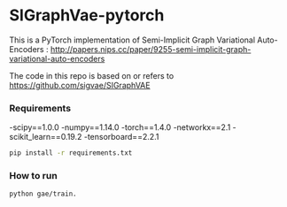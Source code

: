 # SIGraphVae-pytorch

This is a PyTorch implementation of Semi-Implicit Graph Variational Auto-Encoders :
http://papers.nips.cc/paper/9255-semi-implicit-graph-variational-auto-encoders

The code in this repo is based on or refers to https://github.com/sigvae/SIGraphVAE
### Requirements
-scipy==1.0.0
-numpy==1.14.0
-torch==1.4.0
-networkx==2.1
-scikit_learn==0.19.2
-tensorboard==2.2.1

```bash
pip install -r requirements.txt
```
### How to run
```bashb
python gae/train.
```
